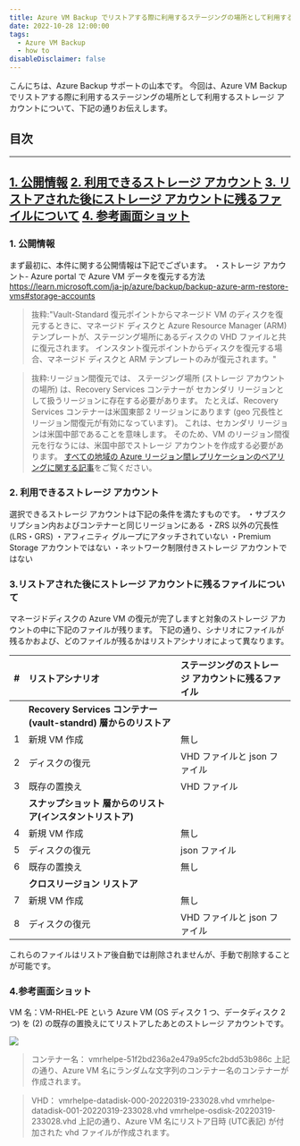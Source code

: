 ```yaml
---
title: Azure VM Backup でリストアする際に利用するステージングの場所として利用するストレージ アカウントについて
date: 2022-10-28 12:00:00
tags:
  - Azure VM Backup
  - how to
disableDisclaimer: false
---
```


<!-- more -->
こんにちは、Azure Backup サポートの山本です。
今回は、Azure VM Backup でリストアする際に利用するステージングの場所として利用するストレージ アカウントについて、下記の通りお伝えします。


## 目次
-----------------------------------------------------------
[1. 公開情報](#1)
[2. 利用できるストレージ アカウント](#2)
[3. リストアされた後にストレージ アカウントに残るファイルについて](#3)
[4. 参考画面ショット](#4)
-----------------------------------------------------------

### <a id="1"></a>1. 公開情報
まず最初に、本件に関する公開情報は下記でございます。
・ストレージ アカウント- Azure portal で Azure VM データを復元する方法
https://learn.microsoft.com/ja-jp/azure/backup/backup-azure-arm-restore-vms#storage-accounts
>抜粋:"Vault-Standard 復元ポイントからマネージド VM のディスクを復元するときに、マネージド ディスクと Azure Resource Manager (ARM) テンプレートが、ステージング場所にあるディスクの VHD ファイルと共に復元されます。 インスタント復元ポイントからディスクを復元する場合、マネージド ディスクと ARM テンプレートのみが復元されます。"

>抜粋:リージョン間復元では、 ステージング場所 (ストレージ アカウントの場所) は、Recovery Services コンテナーが セカンダリ リージョンとして扱うリージョンに存在する必要があります。 たとえば、Recovery Services コンテナーは米国東部 2 リージョンにあります (geo 冗長性とリージョン間復元が有効になっています)。 これは、セカンダリ リージョンは米国中部であることを意味します。 そのため、VM のリージョン間復元を行なうには、米国中部でストレージ アカウントを作成する必要があります。
[すべての地域の Azure リージョン間レプリケーションのペアリングに関する記事](https://learn.microsoft.com/ja-jp/azure/availability-zones/cross-region-replication-azure)をご覧ください。


### <a id="2"></a>2. 利用できるストレージ アカウント
選択できるストレージ アカウントは下記の条件を満たすものです。
・サブスクリプション内およびコンテナーと同じリージョンにある
・ZRS 以外の冗長性(LRS・GRS)
・アフィニティ グループにアタッチされていない
・Premium Storage アカウントではない
・ネットワーク制限付きストレージ アカウントではない

### <a id="3"></a>3.リストアされた後にストレージ アカウントに残るファイルについて
マネージドディスクの Azure VM の復元が完了しますと対象のストレージ アカウントの中に下記のファイルが残ります。
下記の通り、シナリオにファイルが残るかおよび、どのファイルが残るかはリストアシナリオによって異なります。


| # | リストアシナリオ | ステージングのストレージ アカウントに残るファイル |
| :--- | :--- | :--- |
|  |  **Recovery Services コンテナー (vault-standrd) 層からのリストア**|  |
| 1 | 新規 VM 作成| 無し |
| 2 | ディスクの復元| VHD ファイルと json ファイル |
| 3 | 既存の置換え| VHD ファイル |
|  | **スナップショット 層からのリストア(インスタントリストア)**|  |
| 4 | 新規 VM 作成| 無し |
| 5 | ディスクの復元|  json ファイル |
| 6 | 既存の置換え| 無し |
|  | **クロスリージョン リストア**|  |
| 7 | 新規 VM 作成| 無し |
| 8 | ディスクの復元|  VHD ファイルと json ファイル |

これらのファイルはリストア後自動では削除されませんが、手動で削除することが可能です。

### <a id="4"></a>4.参考画面ショット
 VM 名：VM-RHEL-PE という Azure VM (OS ディスク 1 つ、データディスク 2 つ) を (2) の既存の置換えにてリストアしたあとのストレージ アカウントです。
 

 ![](https://user-images.githubusercontent.com/71251920/198330594-30a09f02-cb39-41c8-ae39-1ab9a21779ac.png)

 >コンテナー名：
 vmrhelpe-51f2bd236a2e479a95cfc2bdd53b986c
 上記の通り、Azure VM 名にランダムな文字列のコンテナー名のコンテナーが作成されます。

 >VHD：
 vmrhelpe-datadisk-000-20220319-233028.vhd
 vmrhelpe-datadisk-001-20220319-233028.vhd
 vmrhelpe-osdisk-20220319-233028.vhd
 上記の通り、Azure VM 名にリストア日時 (UTC表記) が付加された vhd ファイルが作成されます。